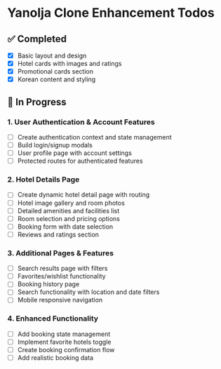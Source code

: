# Yanolja Clone Enhancement Todos

## ✅ Completed
- [x] Basic layout and design
- [x] Hotel cards with images and ratings
- [x] Promotional cards section
- [x] Korean content and styling

## 🚧 In Progress

### 1. User Authentication & Account Features
- [ ] Create authentication context and state management
- [ ] Build login/signup modals
- [ ] User profile page with account settings
- [ ] Protected routes for authenticated features

### 2. Hotel Details Page
- [ ] Create dynamic hotel detail page with routing
- [ ] Hotel image gallery and room photos
- [ ] Detailed amenities and facilities list
- [ ] Room selection and pricing options
- [ ] Booking form with date selection
- [ ] Reviews and ratings section

### 3. Additional Pages & Features
- [ ] Search results page with filters
- [ ] Favorites/wishlist functionality
- [ ] Booking history page
- [ ] Search functionality with location and date filters
- [ ] Mobile responsive navigation

### 4. Enhanced Functionality
- [ ] Add booking state management
- [ ] Implement favorite hotels toggle
- [ ] Create booking confirmation flow
- [ ] Add realistic booking data
